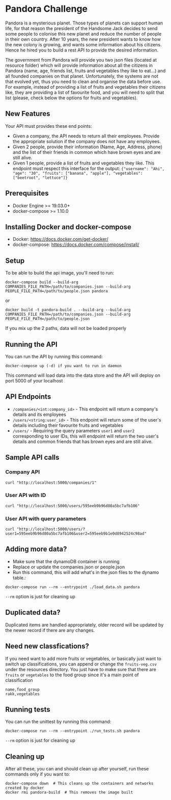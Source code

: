 # Pandora Challenge
Pandora is a mysterious planet. Those types of planets can support human life, for that reason the president of the Handsome Jack decides to send some people to colonise this new planet and
reduce the number of people in their own country. After 10 years, the new president wants to know how the new colony is growing, and wants some information about his citizens. Hence he hired you to build a rest API to provide the desired information.

The government from Pandora will provide you two json files (located at resource folder) which will provide information about all the citizens in Pandora (name, age, friends list, fruits and vegetables they like to eat...) and all founded companies on that planet.
Unfortunately, the systems are not that evolved yet, thus you need to clean and organise the data before use.
For example, instead of providing a list of fruits and vegetables their citizens like, they are providing a list of favourite food, and you will need to split that list (please, check below the options for fruits and vegetables).

## New Features
Your API must provides these end points:
- Given a company, the API needs to return all their employees. Provide the appropriate solution if the company does not have any employees.
- Given 2 people, provide their information (Name, Age, Address, phone) and the list of their friends in common which have brown eyes and are still alive.
- Given 1 people, provide a list of fruits and vegetables they like. This endpoint must respect this interface for the output: `{"username": "Ahi", "age": "30", "fruits": ["banana", "apple"], "vegetables": ["beetroot", "lettuce"]}` 

## Prerequisites
- Docker Engine >= 19.03.0+
- docker-compose >= 1.10.0

## Installing Docker and docker-compose
- Docker: https://docs.docker.com/get-docker/
- docker-compose: https://docs.docker.com/compose/install/

## Setup
To be able to build the api image, you'll need to run:
```
docker-compose build --build-arg COMPANIES_FILE_PATH=/path/to/companies.json --build-arg PEOPLE_FILE_PATH=/path/to/people.json pandora
```
or
```
docker build -t pandora-build . --build-arg --build-arg COMPANIES_FILE_PATH=/path/to/companies.json --build-arg PEOPLE_FILE_PATH=/path/to/people.json
```
If you mix up the 2 paths, data will not be loaded properly

## Running the API
You can run the API by running this command:
```
docker-compose up (-d) if you want to run in daemon
```
This command will load data into the data store and the API will deploy on port 5000 of your localhost

## API Endpoints
- `/companies/<int:company_id>` - This endpoint will return a company's details and its employees
- `/users/<string:user_id>` - This endpoint will return some of the user's details including their favourite fruits and vegetables
- `/users/` - Requiring the query parameters `user1` and `user2` corresponding to user IDs, this will endpoint will return the two user's details and common friends that has brown eyes and are still alive.

## Sample API calls
### Company API
```
curl "http://localhost:5000/companies/1"
```
### User API with ID
```
curl "http://localhost:5000/users/595eeb9b96d80a5bc7afb106"
```
### User API with query parameters
```
curl "http://localhost:5000/users/?user1=595eeb9b96d80a5bc7afb106&user2=595eeb9b1e0d8942524c98ad"
```

## Adding more data?
- Make sure that the dynamoDB container is running
- Replace or update the companies.json or people.json
- Run this command, this will add what's in the json files to the dynamo table.:
```
docker-compose run --rm --entrypoint ./load_data.sh pandora
```
`--rm` option is just for cleaning up

## Duplicated data?
Duplicated items are handled appropriately, older record will be updated by the newer record if there are any changes.

## Need new classfications?
If you need want to add more fruits or vegetables, or basically just want to switch up classifications, you can append or change the `fruits-veg.csv` under the resources directory. You just have to make sure that there are `fruits` or `vegetables` to the food group since it's a main point of classification
```
name,food_group
rakk,vegetables
```

## Running tests
You can run the unittest by running this command:
```
docker-compose run --rm --entrypoint ./run_tests.sh pandora
```
`--rm` option is just for cleaning up

## Cleaning up
After all these, you can and should clean up after yourself, run these commands only if you want to:
```
docker-compose down  # This cleans up the containers and networks created by docker
docker rmi pandora-build  # This removes the image built
```

